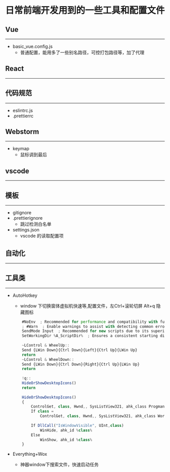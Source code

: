 
# 日常前端开发用到的一些工具和配置文件

## Vue
----
- basic_vue.config.js
  - 普通配置，能用多了一些别名路径，可控打包路径等，加了代理

## React
----  

## 代码规范
----  
- eslintrc.js
- .prettierrc


## Webstorm
---- 
- keymap
    - 鼠标调到最后

## vscode
----   

## 模板
----  
- gitignore
- .prettierignore
    - 跳过检测白名单
- settings.json
    - vscode 的读取配置项 

## 自动化
----   

## 工具类
----   

- AutoHotkey
    - window 下切换窗体虚拟机快速等,配置文件，左Ctrl+滚轮切屏 Alt+q 隐藏图标
    ```Javascript
        #NoEnv  ; Recommended for performance and compatibility with future AutoHotkey releases.
        ; #Warn  ; Enable warnings to assist with detecting common errors.
        SendMode Input  ; Recommended for new scripts due to its superior speed and reliability.
        SetWorkingDir %A_ScriptDir%  ; Ensures a consistent starting directory.
        
        ~LControl & WheelUp::
        Send {LWin Down}{Ctrl Down}{Left}{Ctrl Up}{LWin Up}
        return
        ~LControl & WheelDown::
        Send {LWin Down}{Ctrl Down}{Right}{Ctrl Up}{LWin Up}
        return
        
        !q::
        HideOrShowDesktopIcons()
        return
         
        HideOrShowDesktopIcons()
        {
            ControlGet, class, Hwnd,, SysListView321, ahk_class Progman
            If class =
                ControlGet, class, Hwnd,, SysListView321, ahk_class WorkerW
         
            If DllCall("IsWindowVisible", UInt,class)
                WinHide, ahk_id %class%
            Else
                WinShow, ahk_id %class%
        }
    ```


- Everything+Wox
    - 神器window下搜索文件，快速启动任务
